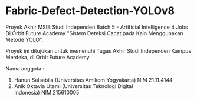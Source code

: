 # Fabric-Defect-Detection-YOLOv8
Proyek Akhir MSIB Studi Independen Batch 5 - Artificial Intelligence 4 Jobs Di Orbit Future Academy "Sistem Deteksi Cacat pada Kain Menggunakan Metode YOLO".

Proyek ini ditujukan untuk memenuhi Tugas Akhir Studi Independen Kampus Merdeka, di Orbit Future Academy.

Nama anggota :

1. Hanun Salsabila (Universitas Amikom Yogyakarta) NIM 21.11.4144
2. Anik Oktavia Utami (Universitas Teknologi Digital Indonesia) NIM 215610005
